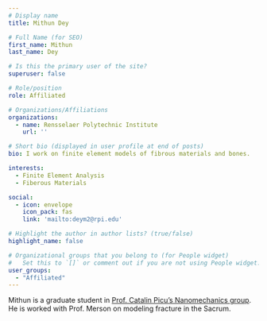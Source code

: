 ```yaml
---
# Display name
title: Mithun Dey

# Full Name (for SEO)
first_name: Mithun
last_name: Dey

# Is this the primary user of the site?
superuser: false

# Role/position
role: Affiliated

# Organizations/Affiliations
organizations:
  - name: Rensselaer Polytechnic Institute
    url: ''

# Short bio (displayed in user profile at end of posts)
bio: I work on finite element models of fibrous materials and bones.

interests:
  - Finite Element Analysis
  - Fiberous Materials

social:
  - icon: envelope
    icon_pack: fas
    link: 'mailto:deym2@rpi.edu'

# Highlight the author in author lists? (true/false)
highlight_name: false

# Organizational groups that you belong to (for People widget)
#   Set this to `[]` or comment out if you are not using People widget.
user_groups:
  - "Affiliated"
---
```


Mithun is a graduate student in [Prof. Catalin Picu’s Nanomechanics group](https://scorec.rpi.edu/nanomechanics/). He is worked with Prof. Merson on modeling fracture in the Sacrum.
